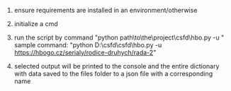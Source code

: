1) ensure requirements are installed in an environment/otherwise
2) initialize a cmd
3) run the script by command
    "python path\to\the\project\csfd\hbo.py -u <url>"
    sample command: "python D:\csfd\csfd\hbo.py -u https://hbogo.cz/serialy/rodice-druhych/rada-2"
    
4) selected output will be printed to the console and the entire dictionary with data saved to the files folder to a json
    file with a corresponding name 